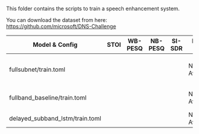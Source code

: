 This folder contains the scripts to train a speech enhancement system.

You can download the dataset from here: https://github.com/microsoft/DNS-Challenge

| Model & Config                  | STOI | WB-PESQ | NB-PESQ | SI-SDR | Model link    | GPUs        |
|---------------------------------|------|---------|---------|--------|---------------|-------------|
| fullsubnet/train.toml           |      |         |         |        | Not Available | 2 x TITAN Xp 12GB |
| fullband_baseline/train.toml    |      |         |         |        | Not Available | 1 x V100 32GB |
| delayed_subband_lstm/train.toml |      |         |         |        | Not Available |             |
